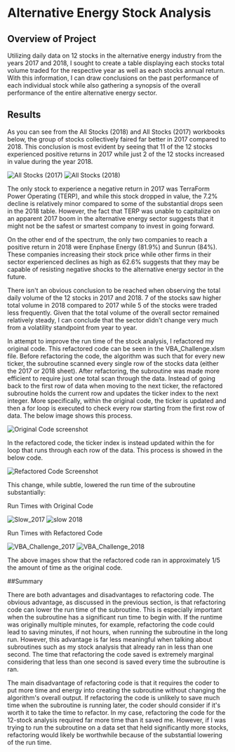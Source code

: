 # Alternative Energy Stock Analysis

## Overview of Project

Utilizing daily data on 12 stocks in the alternative energy industry from the years 2017 and 2018, I sought to create a table displaying each stocks total volume traded for the respective year as well as each stocks annual return. With this information, I can draw conclusions on the past performance of each individual stock while also gathering a synopsis of the overall performance of the entire alternative energy sector.

## Results

As you can see from the All Stocks (2018) and All Stocks (2017) workbooks below, the group of stocks collectively faired far better in 2017 compared to 2018. This conclusion is most evident by seeing that 11 of the 12 stocks experienced positive returns in 2017 while just 2 of the 12 stocks increased in value during the year 2018.

![All Stocks (2017)](https://user-images.githubusercontent.com/95651156/149551820-91785521-bc4d-446e-aa74-4f68a7c2a90c.png)
![All Stocks (2018)](https://user-images.githubusercontent.com/95651156/149551846-efc8e5ea-4cb9-4089-9b4b-dcb21d83123b.png)

The only stock to experience a negative return in 2017 was TerraForm Power Operating (TERP), and while this stock dropped in value, the 7.2% decline is relatively minor compared to some of the substantial drops seen in the 2018 table. However, the fact that TERP was unable to capitalize on an apparent 2017 boom in the alternative energy sector suggests that it might not be the safest or smartest company to invest in going forward.

On the other end of the spectrum, the only two companies to reach a positive return in 2018 were Enphase Energy (81.9%) and Sunrun (84%). These companies increasing their stock price while other firms in their sector experienced declines as high as 62.6% suggests that they may be capable of resisting negative shocks to the alternative energy sector in the future.

There isn't an obvious conclusion to be reached when observing the total daily volume of the 12 stocks in 2017 and 2018. 7 of the stocks saw higher total volume in 2018 compared to 2017 while 5 of the stocks were traded less frequently. Given that the total volume of the overall sector remained relatively steady, I can conclude that the sector didn't change very much from a volatility standpoint from year to year.

In attempt to improve the run time of the stock analysis, I refactored my original code. This refactored code can be seen in the VBA_Challenge.xlsm file. Before refactoring the code, the algorithm was such that for every new ticker, the subroutine scanned every single row of the stocks data (either the 2017 or 2018 sheet). After refactoring, the subroutine was made more efficient to require just one total scan through the data. Instead of going back to the first row of data when moving to the next ticker, the refactored subroutine holds the current row and updates the ticker index to the next integer. More specifically, within the original code, the ticker is updated and then a for loop is executed to check every row starting from the first row of data. The below image shows this process.


![Original Code screenshot](https://user-images.githubusercontent.com/95651156/149552148-a03d5ec7-cf5c-47bb-954d-e7f0c3cfe2e5.png)

In the refactored code, the ticker index is instead updated within the for loop that runs through each row of the data. This process is showed in the below code. 


![Refactored Code Screenshot](https://user-images.githubusercontent.com/95651156/149552300-9bf25168-94be-4783-b28c-6024d898e470.png)

This change, while subtle, lowered the run time of the subroutine substantially:

Run Times with Original Code

![Slow_2017](https://user-images.githubusercontent.com/95651156/149552557-42acb42b-d98d-4809-9467-5ebe66b6a5ac.png)
![slow 2018](https://user-images.githubusercontent.com/95651156/149552571-2f885e70-96de-45bc-b73a-b4452182beb6.png)

Run Times with Refactored Code

![VBA_Challenge_2017](https://user-images.githubusercontent.com/95651156/149552729-d0f122cf-e47c-4672-846a-c96718f88ba9.png)
![VBA_Challenge_2018](https://user-images.githubusercontent.com/95651156/149552744-8ef72215-71a0-42b1-b470-a162897138d9.png)

The above images show that the refactored code ran in approximately 1/5 the amount of time as the original code.

##Summary

There are both advantages and disadvantages to refactoring code. The obvious advantage, as discussed in the previous section, is that refactoring code can lower the run time of the subroutine. This is especially important when the subroutine has a significant run time to begin with. If the runtime was originally multiple minutes, for example, refactoring the code could lead to saving minutes, if not hours, when running the subroutine in the long run. However, this advantage is far less meaningful when talking about subroutines such as my stock analysis that already ran in less than one second. The time that refactoring the code saved is extremely marginal considering that less than one second is saved every time the subroutine is ran.

The main disadvantage of refactoring code is that it requires the coder to put more time and energy into creating the subroutine without changing the algorithm's overall output. If refactoring the code is unlikely to save much time when the subroutine is running later, the coder should consider if it's worth it to take the time to refactor. In my case, refactoring the code for the 12-stock analysis required far more time than it saved me. However, if I was trying to run the subroutine on a data set that held significantly more stocks, refactoring would likely be worthwhile because of the substantial lowering of the run time.



